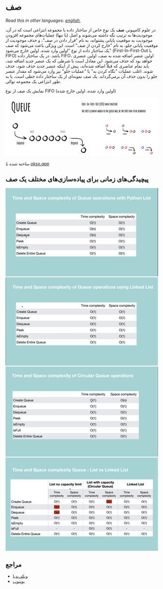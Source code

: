 # صف

_Read this in other languages:_
[_english_](README_en.md),

در علوم کامپیوتر، **صف** یک نوع خاص از ساختار داده یا مجموعه انتزاعی است که در آن، موجودیت‌ها به ترتیب نگه داشته می‌شوند و اصل (یا تنها) عملیات‌های مجموعه افزودن موجودیت به موقعیت پایانی پشتوانه، به نام "قرار دادن در صف"، و حذف موجودیت از موقعیت پایانی جلو، به نام "خارج کردن از صف" است. این ویژگی باعث می‌شود که صف یک ساختار داده از نوع "اولین وارد شده، اولین خارج می‌شود" (First-In-First-Out یا FIFO) باشد. در یک ساختار داده FIFO، اولین عنصر اضافه شده به صف، اولین عنصری خواهد بود که حذف می‌شود. این معادل است با شرطی که یک عنصر جدید اضافه شد، باید تمام عناصری که قبلاً اضافه شده‌اند، پیش از اینکه عنصر جدید حذف شود، حذف شوند. اغلب عملیات "نگاه کردن به" یا "عملیات جلو" نیز وارد می‌شود که مقدار عنصر جلو را بدون حذف آن برمی‌گرداند. یک صف نمونه‌ای از یک ساختار داده خطی است، یا به طور انتزاعی یک مجموعه توالی.

نمایش یک صف از نوع FIFO (اولین وارد شده، اولین خارج شده)

![Queue](../../assets/queue.jpeg)

*ساخته شده با [okso.app](https://okso.app)*

## پیچیدگی‌های زمانی برای پیاده‌سازی‌های مختلف یک صف

![صف با لیست](./../../assets/queue_with_list.png)
![صف با لیست پیوندی](./../../assets/queue_linkedlist.png)
![صف دوری](./../../assets/circular_queue.png)
![مقایسه‌های صف](./../../assets/queue_comparisons.png)

## مراجع

- [ویکی‌پدیا](https://en.wikipedia.org/wiki/Queue_(abstract_data_type))
- [یوتیوب](https://www.youtube.com/watch?v=wjI1WNcIntg&list=PLLXdhg_r2hKA7DPDsunoDZ-Z769jWn4R8&index=3&)
